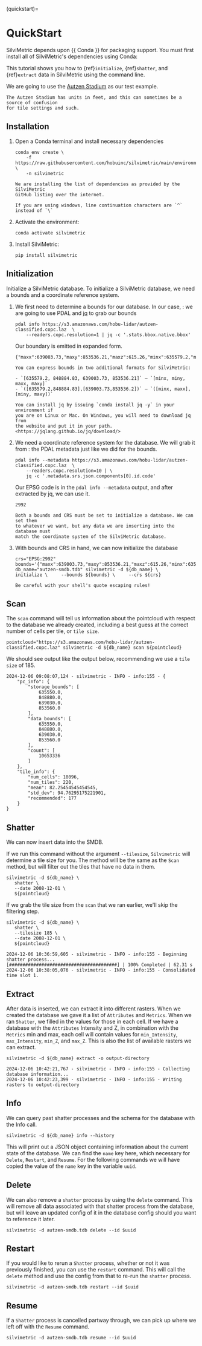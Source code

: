 (quickstart)=

# QuickStart

SilviMetric depends upon {{ Conda }} for packaging support. You must first install
all of SilviMetric's dependencies using Conda:

This tutorial shows you how to {ref}`initialize`, {ref}`shatter`, and
{ref}`extract` data in SilviMetric using the command line.

We are going to use the [Autzen Stadium](https://viewer.copc.io/?copc=https://s3.amazonaws.com/hobu-lidar/autzen-classified.copc.laz)
as our test example.

```{note}
The Autzen Stadium has units in feet, and this can sometimes be a source of confusion
for tile settings and such.
```

## Installation

1. Open a Conda terminal and install necessary dependencies

    ```shell-session
    conda env create \
        -f https://raw.githubusercontent.com/hobuinc/silvimetric/main/environment.yml  \
        -n silvimetric
    ```


    ```{note}
    We are installing the list of dependencies as provided by the SilviMetric
    GitHub listing over the internet.
    ```

    ```{warning}
    If you are using windows, line continuation characters are `^` instead of `\`
    ```

2. Activate the environment:

   ```shell-session
   conda activate silvimetric
   ```

3. Install SilviMetric:

   ```shell-session
   pip install silvimetric
   ```

## Initialization

Initialize a SilviMetric database. To initialize a SilviMetric database, we
need a bounds and a coordinate reference system.

1. We first need to determine a bounds for our database. In our case,
   : we are going to use PDAL and [jq](https://jqlang.github.io/jq/download/) to
     grab our bounds

     ```shell-session
     pdal info https://s3.amazonaws.com/hobu-lidar/autzen-classified.copc.laz  \
         --readers.copc.resolution=1 | jq -c '.stats.bbox.native.bbox'
     ```

     Our boundary is emitted in expanded form.

     ```text
     {"maxx":639003.73,"maxy":853536.21,"maxz":615.26,"minx":635579.2,"miny":848884.83,"minz":406.46}
     ```

     ```{note}
     You can express bounds in two additional formats for SilviMetric:

     - `[635579.2, 848884.83, 639003.73, 853536.21]` – `[minx, miny, maxx, maxy]`
     - `([635579.2,848884.83],[639003.73,853536.2])` – `([minx, maxx], [miny, maxy])`
     ```

     ```{note}
     You can install jq by issuing `conda install jq -y` in your environment if
     you are on Linux or Mac. On Windows, you will need to download jq from
     the website and put it in your path. <https://jqlang.github.io/jq/download/>
     ```
2. We need a coordinate reference system for the database. We will grab it from
   : the PDAL metadata just like we did for the bounds.

     ```shell-session
     pdal info --metadata https://s3.amazonaws.com/hobu-lidar/autzen-classified.copc.laz  \
         --readers.copc.resolution=10 | \
         jq -c '.metadata.srs.json.components[0].id.code'
     ```

     Our EPSG code is in the `pdal info --metadata` output, and after extracted by jq, we
     can use it.

     ```text
     2992
     ```

     ```{note}
     Both a bounds and CRS must be set to initialize a database. We can set them
     to whatever we want, but any data we are inserting into the database must
     match the coordinate system of the SilviMetric database.
     ```

3. With bounds and CRS in hand, we can now initialize the database

     ```shell-session
     crs="EPSG:2992" bounds='{"maxx":639003.73,"maxy":853536.21,"maxz":615.26,"minx":635579.2,"miny":848884.83,"minz":406.46}' db_name="autzen-smdb.tdb" silvimetric -d ${db_name} \     initialize \     --bounds ${bounds} \     --crs ${crs}

     ```

     ```{note}
     Be careful with your shell's quote escaping rules!
     ```

## Scan

The `scan` command will tell us information about the pointcloud with respect
to the database we already created, including a best guess at the correct number
of cells per tile, or `tile size`.

```shell-session
pointcloud="https://s3.amazonaws.com/hobu-lidar/autzen-classified.copc.laz" silvimetric -d ${db_name} scan ${pointcloud}

```

We should see output like the output below, recommending we use a `tile size`
of 185.

```shell-session
2024-12-06 09:08:07,124 - silvimetric - INFO - info:155 - {
    "pc_info": {
        "storage_bounds": [
            635550.0,
            848880.0,
            639030.0,
            853560.0
        ],
        "data_bounds": [
            635550.0,
            848880.0,
            639030.0,
            853560.0
        ],
        "count": [
            10653336
        ]
    },
    "tile_info": {
        "num_cells": 18096,
        "num_tiles": 220,
        "mean": 82.25454545454545,
        "std_dev": 94.76295175221901,
        "recommended": 177
    }
}
```

## Shatter

We can now insert data into the SMDB.

If we run this command without the argument `--tilesize`, `Silvimetric` will
determine a tile size for you. The method will be the same as the `Scan` method,
but will filter out the tiles that have no data in them.

```shell-session
silvimetric -d ${db_name} \
   shatter \
   --date 2008-12-01 \
   ${pointcloud}
```

If we grab the tile size from the `scan` that we ran earlier, we'll skip the
filtering step.

```shell-session
silvimetric -d ${db_name} \
   shatter \
   --tilesize 185 \
   --date 2008-12-01 \
   ${pointcloud}
```

```text
2024-12-06 10:36:59,605 - silvimetric - INFO - info:155 - Beginning shatter process...
[########################################] | 100% Completed | 62.31 s
2024-12-06 10:38:05,076 - silvimetric - INFO - info:155 - Consolidated time slot 1.
```

## Extract

After data is inserted, we can extract it into different rasters. When we created
the database we gave it a list of `Attributes` and `Metrics`. When we ran
`Shatter`, we filled in the values for those in each cell. If we have a database
with the `Attributes` Intensity and Z, in combination with the `Metrics` min and
max, each cell will contain values for `min_Intensity`, `max_Intensity`,
`min_Z`, and `max_Z`. This is also the list of available rasters we can extract.

```shell-session
silvimetric -d ${db_name} extract -o output-directory
```

```text
2024-12-06 10:42:21,767 - silvimetric - INFO - info:155 - Collecting database information...
2024-12-06 10:42:23,399 - silvimetric - INFO - info:155 - Writing rasters to output-directory
```

## Info

We can query past shatter processes and the schema for the database with the
Info call.

```shell-session
silvimetric -d ${db_name} info --history
```

This will print out a JSON object containing information about the current state
of the database. We can find the `name` key here, which necessary for
`Delete`, `Restart`, and `Resume`. For the following commands we will have
copied the value of the `name` key in the variable `uuid`.

## Delete

We can also remove a `shatter` process by using the `delete` command. This will
remove all data associated with that shatter process from the database, but
will leave an updated config of it in the database config should you want to
reference it later.

```shell-session
silvimetric -d autzen-smdb.tdb delete --id $uuid
```

## Restart

If you would like to rerun a `Shatter` process, whether or not it was previously
finished, you can use the `restart` command. This will call the `delete` method
and use the config from that to re-run the `shatter` process.

```shell-session
silvimetric -d autzen-smdb.tdb restart --id $uuid
```

## Resume

If a `Shatter` process is cancelled partway through, we can pick up where we
left off with the `Resume` command.

```shell-session
silvimetric -d autzen-smdb.tdb resume --id $uuid
```

